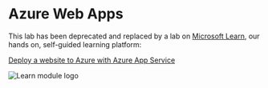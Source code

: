 # Azure Web Apps

This lab has been deprecated and replaced by a lab on [Microsoft Learn](https://docs.microsoft.com/learn?WT.mc_id=academic-9938-jabenn), our hands on, self-guided learning platform:

[Deploy a website to Azure with Azure App Service](https://docs.microsoft.com/learn/paths/deploy-a-website-with-azure-app-service/?WT.mc_id=academic-9938-jabenn)

![Learn module logo](https://docs.microsoft.com/learn/achievements/deploy-a-website-with-azure-app-service.svg?WT.mc_id=academic-9938-jabenn)
